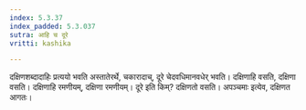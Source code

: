 ```yaml
---
index: 5.3.37
index_padded: 5.3.037
sutra: आहि च दूरे
vritti: kashika

---
```

दक्षिणशब्दादाहिः प्रत्ययो भवति अस्तातेरर्थे, चकारादाच्, दूरे चेदवधिमानवधेर् भवति। दक्षिणाहि वसति, दक्षिणा वसति। दक्षिणाहि रमणीयम्, दक्षिणा रमणीयम्। दूरे इति किम्? दक्षिणतो वसति। अपञ्चमाः इत्येव, दक्षिणत आगतः।